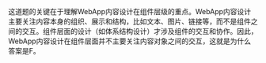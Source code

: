 这道题的关键在于理解WebApp内容设计在组件层级的重点。WebApp内容设计主要关注内容本身的组织、展示和结构，比如文本、图片、链接等，而不是组件之间的交互。组件层面的设计（如体系结构设计）才涉及组件的交互和协作。因此，WebApp内容设计在组件层面并不主要关注内容对象之间的交互，这就是为什么答案是F。